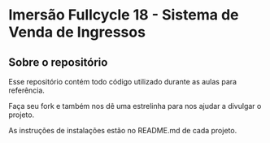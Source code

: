# Imersão Fullcycle 18 - Sistema de Venda de Ingressos

## Sobre o repositório

Esse repositório contém todo código utilizado durante as aulas para referência.

Faça seu fork e também nos dê uma estrelinha para nos ajudar a divulgar o projeto.

As instruções de instalações estão no README.md de cada projeto.

##
